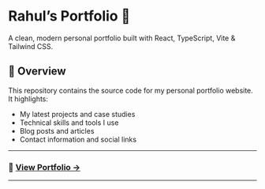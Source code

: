 # Rahul’s Portfolio 🎯

A clean, modern personal portfolio built with React, TypeScript, Vite & Tailwind CSS.


## 🔎 Overview

This repository contains the source code for my personal portfolio website. It highlights:

- My latest projects and case studies  
- Technical skills and tools I use  
- Blog posts and articles  
- Contact information and social links  

---

### 🔗 [View Portfolio →](https://your-portfolio-link.com)

---
